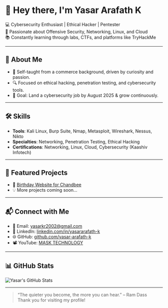 # 👋 Hey there, I'm Yasar Arafath K

💻 Cybersecurity Enthusiast | Ethical Hacker | Pentester  
🔐 Passionate about Offensive Security, Networking, Linux, and Cloud  
📚 Constantly learning through labs, CTFs, and platforms like TryHackMe  

---

## 🚀 About Me
- 🧠 Self-taught from a commerce background, driven by curiosity and passion.
- 🔍 Focused on ethical hacking, penetration testing, and cybersecurity tools.
- 🎯 Goal: Land a cybersecurity job by August 2025 & grow continuously.

---

## 🛠️ Skills
- **Tools**: Kali Linux, Burp Suite, Nmap, Metasploit, Wireshark, Nessus, Nikto  
- **Specialties**: Networking, Penetration Testing, Ethical Hacking  
- **Certifications**: Networking, Linux, Cloud, Cybersecurity (Kaashiv Infotech)

---

## 📂 Featured Projects
- 🎉 [Birthday Website for Chandbee](https://yasark1639.github.io/Chandbee-Birthday/)
- 💡 More projects coming soon…

---

## 📬 Connect with Me
- 📧 Email: yasarkr2002@gmail.com  
- 🔗 LinkedIn: [linkedin.com/in/yasararafath-k](https://linkedin.com/in/yasararafath-k)  
- 🌐 GitHub: [github.com/yasar-arafath-k](https://github.com/yasar-arafath-k)  
- 📽️ YouTube: [MASK TECHNOLOGY](https://youtube.com/@MASKTECHNOLOGY)

---

## 📊 GitHub Stats
![Yasar's GitHub Stats](https://github-readme-stats.vercel.app/api?username=yasar-arafath-k&show_icons=true&theme=tokyonight)

---

> “The quieter you become, the more you can hear.” – Ram Dass  
> Thank you for visiting my profile!
